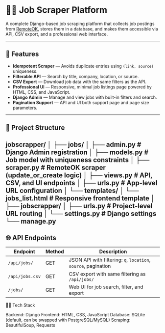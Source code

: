 # 🕵️‍♀️ Job Scraper Platform

A complete Django-based job scraping platform that collects job postings from [RemoteOK](https://remoteok.com/), stores them in a database, and makes them accessible via API, CSV export, and a professional web interface.

---

## 🚀 Features

- **Idempotent Scraper** — Avoids duplicate entries using `(link, source)` uniqueness.
- **Filterable API** — Search by title, company, location, or source.
- **CSV Export** — Download job data with the same filters as the API.
- **Professional UI** — Responsive, minimal job listings page powered by HTML, CSS, and JavaScript.
- **Django Admin** — Manage and view jobs with built-in filters and search.
- **Pagination Support** — API and UI both support page and page size parameters.

---

## 📂 Project Structure
jobscrapper/
│
├── jobs/
│ ├── admin.py # Django Admin registration
│ ├── models.py # Job model with uniqueness constraints
│ ├── scraper.py # RemoteOK scraper (update_or_create logic)
│ ├── views.py # API, CSV, and UI endpoints
│ ├── urls.py # App-level URL configuration
│ └── templates/
│ └── jobs_list.html # Responsive frontend template
│
├── jobscrapper/
│ ├── urls.py # Project-level URL routing
│ └── settings.py # Django settings
└── manage.py
---

## 🌐 API Endpoints

| Endpoint        | Method | Description                                                    |
| --------------- | ------ | -------------------------------------------------------------- |
| `/api/jobs/`    | GET    | JSON API with filtering: `q`, `location`, `source`, pagination |
| `/api/jobs.csv` | GET    | CSV export with same filtering as `/api/jobs/`                 |
| `/jobs/`        | GET    | Web UI for job search, filter, and export                      |

👩‍💻 Tech Stack

Backend: Django
Frontend: HTML, CSS, JavaScript
Database: SQLite (default, can be swapped with PostgreSQL/MySQL)
Scraping: BeautifulSoup, Requests
